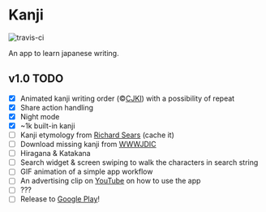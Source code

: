 Kanji
=====
![travis-ci](https://travis-ci.org/arbitrary-dev/kanji.svg?branch=master)

An app to learn japanese writing.

## v1.0 TODO
- [X] Animated kanji writing order (&copy;[CJKI](http://cjki.org)) with a possibility of repeat
- [X] Share action handling
- [X] Night mode
- [X] ~1k built-in kanji
- [ ] Kanji etymology from [Richard Sears](http://www.chineseetymology.org) (cache it)
- [ ] Download missing kanji from [WWWJDIC](http://www.edrdg.org/cgi-bin/wwwjdic/wwwjdic?1B)
- [ ] Hiragana &amp; Katakana
- [ ] Search widget &amp; screen swiping to walk the characters in search string
- [ ] GIF animation of a simple app workflow
- [ ] An advertising clip on [YouTube](https://www.youtube.com) on how to use the app
- [ ] ???
- [ ] Release to [Google Play](https://play.google.com/store)!
